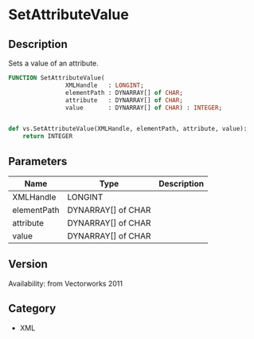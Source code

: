 # SetAttributeValue

## Description
Sets a value of an attribute.

```pascal
FUNCTION SetAttributeValue(
				XMLHandle   : LONGINT;
				elementPath : DYNARRAY[] of CHAR;
				attribute   : DYNARRAY[] of CHAR;
				value       : DYNARRAY[] of CHAR) : INTEGER;
```

```python

def vs.SetAttributeValue(XMLHandle, elementPath, attribute, value):
    return INTEGER
```

## Parameters
|Name|Type|Description|
|---|---|---|
|XMLHandle|LONGINT||
|elementPath|DYNARRAY[] of CHAR||
|attribute|DYNARRAY[] of CHAR||
|value|DYNARRAY[] of CHAR||

## Version
Availability: from Vectorworks 2011
## Category
* XML

